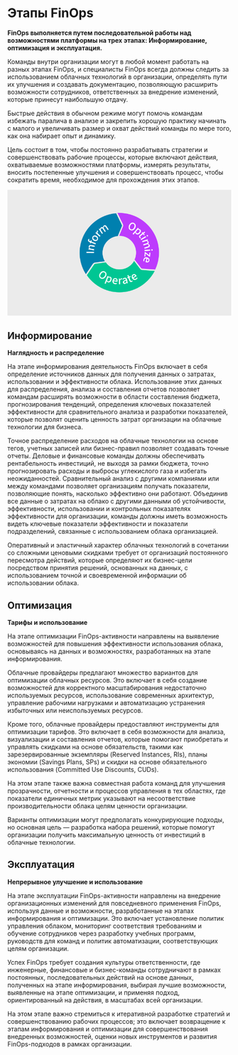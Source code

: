 # Этапы FinOps

**FinOps выполняется путем последовательной работы над возможностями платформы на трех этапах: Информирование, оптимизация и эксплуатация.**

Команды внутри организации могут в любой момент работать на разных этапах FinOps, и специалисты FinOps всегда должны следить за использованием облачных технологий в организации, определять пути их улучшения и создавать документацию, позволяющую расширить возможности сотрудников, ответственных за внедрение изменений, которые принесут наибольшую отдачу.

Быстрые действия в обычном режиме могут помочь командам избежать паралича в анализе и закрепить хорошую практику начинать с малого и увеличивать размер и охват действий команды по мере того, как она набирает опыт и динамику.

Цель состоит в том, чтобы постоянно разрабатывать стратегии и совершенствовать рабочие процессы, которые включают действия, охватываемые возможностями платформы, измерять результаты, вносить постепенные улучшения и совершенствовать процесс, чтобы сократить время, необходимое для прохождения этих этапов.

![phases](_assets/phases.png "Этапы FinOps")

## Информирование

**Наглядность и распределение**

На этапе информирования деятельность FinOps включает в себя определение источников данных для получения данных о затратах, использовании и эффективности облака. Использование этих данных для распределения, анализа и составления отчетов позволяет командам расширять возможности в области составления бюджета, прогнозирования тенденций, определения ключевых показателей эффективности для сравнительного анализа и разработки показателей, которые позволят оценить ценность затрат организации на облачные технологии для бизнеса.

Точное распределение расходов на облачные технологии на основе тегов, учетных записей или бизнес-правил позволяет создавать точные отчеты. Деловые и финансовые команды должны обеспечивать рентабельность инвестиций, не выходя за рамки бюджета, точно прогнозировать расходы и выбросы углекислого газа и избегать неожиданностей. Сравнительный анализ с другими компаниями или между командами позволяет организациям получать показатели, позволяющие понять, насколько эффективно они работают. Объединив все данные о затратах на облако с другими данными об устойчивости, эффективности, использовании и контрольных показателях эффективности для организации, команды должны иметь возможность видеть ключевые показатели эффективности и показатели подразделений, связанные с использованием облака организацией.

Оперативный и эластичный характер облачных технологий в сочетании со сложными ценовыми скидками требует от организаций постоянного пересмотра действий, которые определяют их бизнес-цели посредством принятия решений, основанных на данных, с использованием точной и своевременной информации об использовании облака.

## Оптимизация

**Тарифы и использование**

На этапе оптимизации FinOps-активности направлены на выявление возможностей для повышения эффективности использования облака, основываясь на данных и возможностях, разработанных на этапе информирования.

Облачные провайдеры предлагают множество вариантов для оптимизации облачных ресурсов. Это включает в себя создание возможностей для корректного масштабирования недостаточно используемых ресурсов, использование современных архитектур, управление рабочими нагрузками и автоматизацию устранения избыточных или неиспользуемых ресурсов.

Кроме того, облачные провайдеры предоставляют инструменты для оптимизации тарифов. Это включает в себя возможности для анализа, визуализации и составления отчетов, которые помогают приобретать и управлять скидками на основе обязательств, такими как зарезервированные экземпляры (Reserved Instances, RIs), планы экономии (Savings Plans, SPs) и скидки на основе обязательного использования (Committed Use Discounts, CUDs).

На этом этапе также важна совместная работа команд для улучшения прозрачности, отчетности и процессов управления в тех областях, где показатели единичных метрик указывают на несоответствие производительности облака целям ценности организации.

Варианты оптимизации могут предполагать конкурирующие подходы, но основная цель — разработка набора решений, которые помогут организации получить максимальную ценность от инвестиций в облачные технологии.

## Эксплуатация

**Непрерывное улучшение и использование**

На этапе эксплуатации FinOps-активности направлены на внедрение организационных изменений для повседневного применения FinOps, используя данные и возможности, разработанные на этапах информирования и оптимизации. Это включает установление политик управления облаком, мониторинг соответствия требованиям и обучение сотрудников через разработку учебных программ, руководств для команд и политик автоматизации, соответствующих целям организации.  

Успех FinOps требует создания культуры ответственности, где инженерные, финансовые и бизнес-команды сотрудничают в рамках постоянных, последовательных действий на основе данных, полученных на этапе информирования, выбирая лучшие возможности, выявленные на этапе оптимизации, и применяя подход, ориентированный на действия, в масштабах всей организации.  

На этом этапе важно стремиться к итеративной разработке стратегий и совершенствованию рабочих процессов; это включает возвращение к этапам информирования и оптимизации для совершенствования внедренных возможностей, оценки новых инструментов и развития FinOps-подходов в рамках организации.
